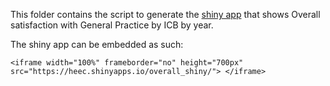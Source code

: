 This folder contains the script to generate the [shiny app](https://heec.shinyapps.io/overall_shiny/) that shows Overall satisfaction with General Practice by ICB by year.

The shiny app can be embedded as such:
```
<iframe width="100%" frameborder="no" height="700px" src="https://heec.shinyapps.io/overall_shiny/"> </iframe>
```